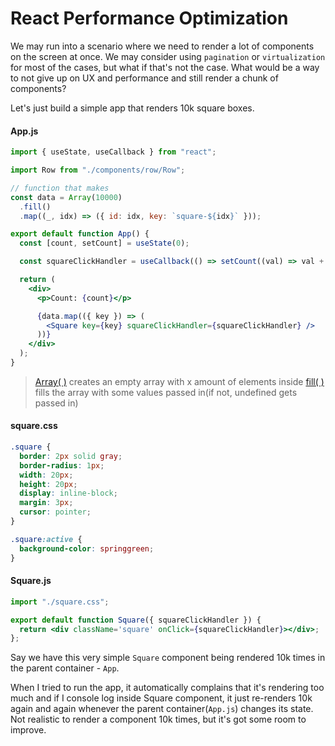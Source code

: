 # React Performance Optimization

We may run into a scenario where we need to render a lot of components on the screen at once. We may consider using `pagination` or `virtualization` for most of the cases, but what if that's not the case. What would be a way to not give up on UX and performance and still render a chunk of components?

Let's just build a simple app that renders 10k square boxes.

#### App.js
```jsx
import { useState, useCallback } from "react";

import Row from "./components/row/Row";

// function that makes 
const data = Array(10000)
  .fill()
  .map((_, idx) => ({ id: idx, key: `square-${idx}` }));

export default function App() {
  const [count, setCount] = useState(0);

  const squareClickHandler = useCallback(() => setCount((val) => val + 1), []);

  return (
    <div>
      <p>Count: {count}</p>

      {data.map(({ key }) => (
        <Square key={key} squareClickHandler={squareClickHandler} />
      ))}
    </div>
  );
}
```
> [Array( )]() creates an empty array with x amount of elements inside
> [fill( )](https://www.w3schools.com/jsref/jsref_fill.asp) fills the array with some values passed in(if not, undefined gets passed in)

#### square.css
```css
.square {
  border: 2px solid gray;
  border-radius: 1px;
  width: 20px;
  height: 20px;
  display: inline-block;
  margin: 3px;
  cursor: pointer;
}

.square:active {
  background-color: springgreen;
}
```

#### Square.js
```jsx
import "./square.css";

export default function Square({ squareClickHandler }) {  
  return <div className='square' onClick={squareClickHandler}></div>;
};
```

Say we have this very simple `Square` component being rendered 10k times in the parent container - `App`.

When I tried to run the app, it automatically complains that it's rendering too much and if I console log inside Square component, it just re-renders 10k again and again whenever the parent container(`App.js`) changes its state.
Not realistic to render a component 10k times, but it's got some room to improve.

